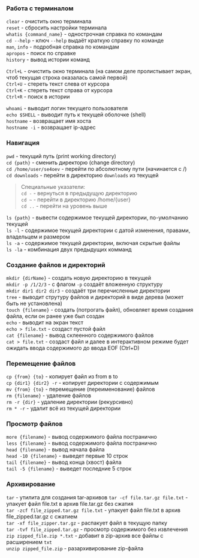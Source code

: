 ### Работа с терминалом

`clear` -  очистить окно терминала  
`reset` -  сбросить настройки терминала  
`whatis {command_name}`  - однострочная справка по командам  
`cd --help` - ключ `--help` выдаёт краткую справку по команде  
`man`, `info` - подробная справка по командам  
`apropos` - поиск по справке  
`history` - вывод истории команд  

`Ctrl+L` - очистить окно терминала (на самом деле пролистывает экран, чтоб текущая строка оказалась самой первой)  
`Ctrl+U` - стереть текст слева от курсора  
`Ctrl+K` - стереть текст справа от курсора  
`Ctrl+R` - поиск в истории  

`whoami` - выводит логин текущего пользователя  
`echo $SHELL` - выводит путь к текущей оболочке (shell)  
`hostname` - возвращает имя хоста  
`hostname -i` - возвращает ip-адрес

### Навигация

`pwd` - текущий путь (print working directory)  
`cd {path}` - сменить директорю (change directory)  
`cd /home/user/se4oev` - перейти по абсолютному пути (начинается с /)  
`cd downloads` - перейти в директорию `downloads` из текущей  
> Специальные указатели:  
`cd -` -  вернуться в предыдущую директорию  
`cd ~` - перейти в директорию /home/{user}  
`cd ..` - перейти на уровень выше  

`ls {path}` - вывести содержимое текущей директории, по-умолчанию текущей  
`ls -l` - содержимое текущей директории с датой изменения, правами, владельцем и размером  
`ls -a` - содержимое текущей директории, включая скрытые файлы  
`ls -la` - комбинация двух предыдущих комманд  

### Создание файлов и директорий

`mkdir {dirName}` - создать новую директорию в текущей  
`mkdir -p /1/2/3` - с флагом `-p` создаёт вложенную структуру  
`mkdir dir1 dir2 dir3` - создаёт три перечисленные директории  
`tree` - выводит струтуру файлов и директорий в виде дерева (может быть не установлена)  
`touch {filename}` - создать (потрогать файл), обновляет время создания файла, если он ранее уже был создан  
`echo` - выводит на экран текст  
`echo > file.txt` - создаст пустой файл  
`cat {filename}` - вывод склеенного содержимого файлов  
`cat > file.txt` - создаст файл и далее в интерактивном режиме будет ожидать ввода содержимого до ввода EOF (Ctrl+D)  

### Перемещение файлов

`cp {from} {to}` - копирует файл из from в to  
`cp {dir1} {dir2} -r` - копирует директории с содержимым  
`mv {from} {to}` - перемещение (переименование) файлов  
`rm {filename}` - удаление файлов  
`rm -r {dir}` - удаление директории (рекурсивно)  
`rm * -r` - удалит всё из текущей директории  

### Просмотр файлов

`more {filename}` - вывод содержимого файла постранично  
`less {filename}` - вывод содержимого файла постранично  
`head {filename}` - вывод начала файла  
`head -10 {filename}` - выведет первые 10 строк  
`tail {filename}` - вывод конца (хвост) файла  
`tail -5 {filename}` - выведет последние 5 строк  

### Архивирование  

`tar` - утилита для создания tar-архивов
`tar -cf file.tar.gz file.txt` - упакует файл file.txt в архив file.tar.gz без сжатия  
`tar -zcf file_zipped.tar.gz file.txt` - упакует файл file.txt в архив file_zipped.tar.gz с сжатием  
`tar -xf file_zipper.tar.gz` - распакует файл в текущую папку  
`tar -tvf file_zipped.tar.gz` - просмотр содержимого без извлечения  
`zip zipped_file.zip *.txt` - добавит в zip-архив все файлы с расширением `txt`  
`unzip zipped_file.zip` - разархивирование zip-файла  
